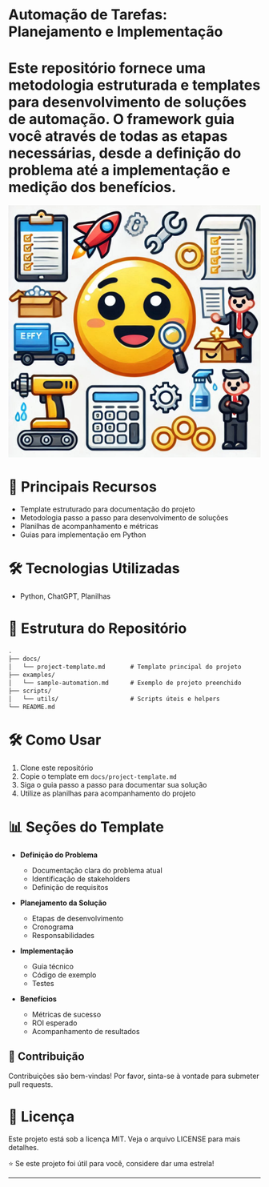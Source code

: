 # Automação de Tarefas: Planejamento e Implementação 

# Este repositório fornece uma metodologia estruturada e templates para desenvolvimento de soluções de automação. O framework guia você através de todas as etapas necessárias, desde a definição do problema até a implementação e medição dos benefícios.

![Emoji Planilha Automação de Tarefas](imagem/emoji%20for%20Planilha%20de%20Automa%C3%A7%C3%A3o%20de%20Tarefas.png)

# 🚀 Principais Recursos  
- Template estruturado para documentação do projeto  
- Metodologia passo a passo para desenvolvimento de soluções  
- Planilhas de acompanhamento e métricas  
- Guias para implementação em Python

# 🛠️ Tecnologias Utilizadas
- Python, ChatGPT, Planilhas

# 📁 Estrutura do Repositório
```
.
├── docs/
│   └── project-template.md       # Template principal do projeto
├── examples/
│   └── sample-automation.md      # Exemplo de projeto preenchido
├── scripts/
│   └── utils/                    # Scripts úteis e helpers
└── README.md
```

# 🛠️ Como Usar
1. Clone este repositório  
2. Copie o template em `docs/project-template.md`  
3. Siga o guia passo a passo para documentar sua solução  
4. Utilize as planilhas para acompanhamento do projeto  

# 📊 Seções do Template
- **Definição do Problema**  
  - Documentação clara do problema atual  
  - Identificação de stakeholders  
  - Definição de requisitos

- **Planejamento da Solução**  
  - Etapas de desenvolvimento  
  - Cronograma  
  - Responsabilidades

- **Implementação**  
  - Guia técnico  
  - Código de exemplo  
  - Testes

- **Benefícios**  
  - Métricas de sucesso  
  - ROI esperado  
  - Acompanhamento de resultados  

## 🤝 Contribuição  
Contribuições são bem-vindas! Por favor, sinta-se à vontade para submeter pull requests.

# 📝 Licença  
Este projeto está sob a licença MIT. Veja o arquivo LICENSE para mais detalhes.


⭐ Se este projeto foi útil para você, considere dar uma estrela!

---

